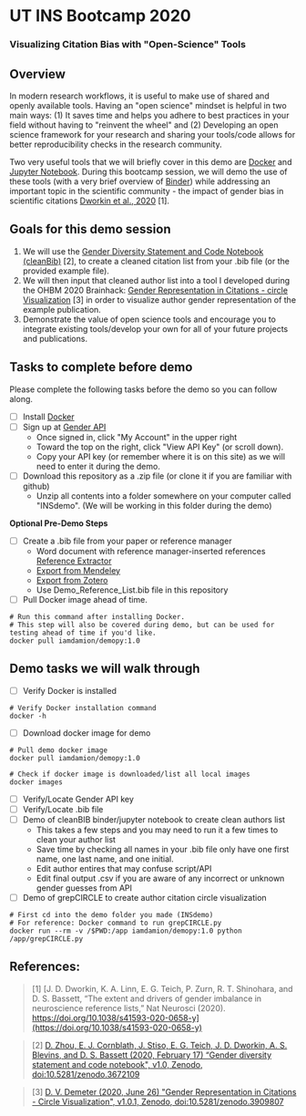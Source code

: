 
# UT INS Bootcamp 2020
### Visualizing Citation Bias with "Open-Science" Tools

## Overview
In modern research workflows, it is useful to make use of shared and openly available tools. Having an "open science" mindset is helpful in two main ways: (1) It saves time and helps you adhere to best practices in your field without having to "reinvent the wheel" and (2) Developing an open science framework for your research and sharing your tools/code allows for better reproducibility checks in the research community. 

Two very useful tools that we will briefly cover in this demo are [Docker](https://docs.docker.com/get-docker/) and [Jupyter Notebook](https://jupyter.org/). During this bootcamp session, we will demo the use of these tools (with a very brief overview of [Binder](https://mybinder.org/)) while addressing an important topic in the scientific community - the impact of gender bias in scientific citations [Dworkin et al., 2020](https://doi.org/10.1038/s41593-020-0658-y) [1]. 

## Goals for this demo session
1. We will use the [Gender Diversity Statement and Code Notebook (cleanBib)](https://github.com/dalejn/cleanBib) [2], to create a cleaned citation list from your .bib file (or the provided example file). 
2. We will then input that cleaned author list into a tool I developed during the OHBM 2020 Brainhack: [Gender Representation in Citations - circle Visualization](https://github.com/iamdamion/grepCIRCLE) [3] in order to visualize author gender representation of the example publication. 
3. Demonstrate the value of open science tools and encourage you to integrate existing tools/develop your own for all of your future projects and publications. 

## Tasks to complete before demo
Please complete the following tasks before the demo so you can follow along. 
- [ ] Install [Docker](https://docs.docker.com/get-docker/)
- [ ] Sign up at [Gender API](https://gender-api.com/)
  - Once signed in, click "My Account" in the upper right
  - Toward the top on the right, click "View API Key" (or scroll down). 
  - Copy your API key (or remember where it is on this site) as we will need to enter it during the demo.
- [ ] Download this repository as a .zip file (or clone it if you are familiar with github)
  - Unzip all contents into a folder somewhere on your computer called "INSdemo". (We will be working in this folder during the demo)
  
**Optional Pre-Demo Steps**
- [ ] Create a .bib file from your paper or reference manager
  - Word document with reference manager-inserted references [Reference Extractor](https://rintze.zelle.me/ref-extractor/)
  - [Export from Mendeley](https://blog.mendeley.com/2011/10/25/howto-use-mendeley-to-create-citations-using-latex-and-bibtex/)
  - [Export from Zotero](https://libguides.mit.edu/ld.php?content_id=34248570)
  - Use Demo_Reference_List.bib file in this repository
- [ ] Pull Docker image ahead of time.
```
# Run this command after installing Docker. 
# This step will also be covered during demo, but can be used for testing ahead of time if you'd like. 
docker pull iamdamion/demopy:1.0
```

## Demo tasks we will walk through
- [ ] Verify Docker is installed
```
# Verify Docker installation command
docker -h
```
- [ ] Download docker image for demo
```
# Pull demo docker image
docker pull iamdamion/demopy:1.0

# Check if docker image is downloaded/list all local images
docker images
```
- [ ] Verify/Locate Gender API key
- [ ] Verify/Locate .bib file
- [ ] Demo of cleanBIB binder/jupyter notebook to create clean authors list 
  - This takes a few steps and you may need to run it a few times to clean your author list
  - Save time by checking all names in your .bib file only have one first name, one last name, and one initial.
  - Edit author entires that may confuse script/API
  - Edit final output .csv if you are aware of any incorrect or unknown gender guesses from API
- [ ] Demo of grepCIRCLE to create author citation circle visualization
```
# First cd into the demo folder you made (INSdemo)
# For reference: Docker command to run grepCIRCLE.py
docker run --rm -v /$PWD:/app iamdamion/demopy:1.0 python /app/grepCIRCLE.py
```

## References:
> [1] [J. D. Dworkin, K. A. Linn, E. G. Teich, P. Zurn, R. T. Shinohara, and D. S. Bassett, “The extent and drivers of gender imbalance in neuroscience reference lists,” Nat Neurosci (2020). https://doi.org/10.1038/s41593-020-0658-y](https://doi.org/10.1038/s41593-020-0658-y) 

> [2] [D. Zhou, E. J. Cornblath, J. Stiso, E. G. Teich, J. D. Dworkin, A. S. Blevins, and D. S. Bassett (2020, February 17) “Gender diversity statement and code notebook", v1.0, Zenodo, doi:10.5281/zenodo.3672109](https://github.com/dalejn/cleanBib) 

> [3] [D. V. Demeter (2020, June 26) "Gender Representation in Citations - Circle Visualization", v1.0.1, Zenodo, doi:10.5281/zenodo.3909807](https://github.com/iamdamion/grepCIRCLE)
